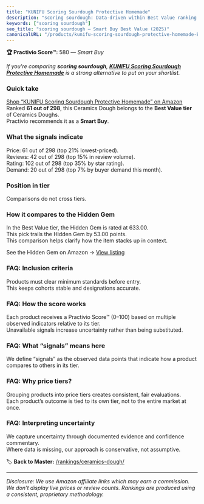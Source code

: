 ```yaml
---
title: "KUNIFU Scoring Sourdough Protective Homemade"
description: "scoring sourdough: Data-driven within Best Value ranking using the Practivio Score™. Positioned by quality, value, demand, findability, momentum."
keywords: ["scoring sourdough"]
seo_title: "scoring sourdough — Smart Buy Best Value (2025)"
canonicalURL: "/products/kunifu-scoring-sourdough-protective-homemade-B0DMDJSM79/"
---
```


**🏆 Practivio Score™:** 580 — _Smart Buy_


*If you're comparing **scoring sourdough**, **[KUNIFU Scoring Sourdough Protective Homemade](https://www.amazon.com/dp/B0DMDJSM79?tag=practivio-20)** is a strong alternative to put on your shortlist.*
### Quick take
[Shop “KUNIFU Scoring Sourdough Protective Homemade” on Amazon](https://www.amazon.com/dp/B0DMDJSM79?tag=practivio-20)
Ranked **61 out of 298**, this Ceramics Dough belongs to the **Best Value tier** of Ceramics Doughs.  
Practivio recommends it as a **Smart Buy**.

### What the signals indicate
Price: 61 out of 298 (top 21% lowest-priced).  
Reviews: 42 out of 298 (top 15% in review volume).  
Rating: 102 out of 298 (top 35% by star rating).  
Demand: 20 out of 298 (top 7% by buyer demand this month).

### Position in tier
Comparisons do not cross tiers.

### How it compares to the Hidden Gem
In the Best Value tier, the Hidden Gem is rated at 633.00.  
This pick trails the Hidden Gem by 53.00 points.  
This comparison helps clarify how the item stacks up in context.  

See the Hidden Gem on Amazon → [View listing](https://www.amazon.com/dp/B001HZJNE6?tag=practivio-20)

### FAQ: Inclusion criteria
Products must clear minimum standards before entry.  
This keeps cohorts stable and designations accurate.

### FAQ: How the score works
Each product receives a Practivio Score™ (0–100) based on multiple observed indicators relative to its tier.  
Unavailable signals increase uncertainty rather than being substituted.

### FAQ: What “signals” means here
We define “signals” as the observed data points that indicate how a product compares to others in its tier.

### FAQ: Why price tiers?
Grouping products into price tiers creates consistent, fair evaluations.  
Each product’s outcome is tied to its own tier, not to the entire market at once.

### FAQ: Interpreting uncertainty
We capture uncertainty through documented evidence and confidence commentary.  
Where data is missing, our approach is conservative, not assumptive.


🏷️ **Back to Master:** [/rankings/ceramics-dough/](/rankings/ceramics-dough/)

---
_Disclosure: We use Amazon affiliate links which may earn a commission. We don’t display live prices or review counts. Rankings are produced using a consistent, proprietary methodology._

